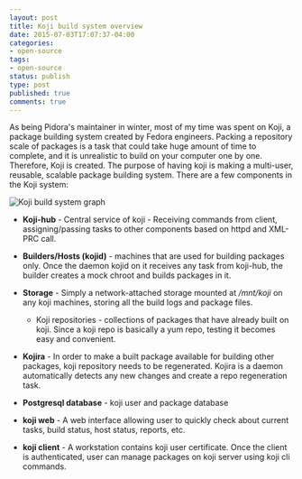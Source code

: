 ```yaml
---
layout: post
title: Koji build system overview
date: 2015-07-03T17:07:37-04:00
categories:
- open-source
tags:
- open-source
status: publish
type: post
published: true
comments: true
---
```


As being Pidora\'s maintainer in winter, most of my time was spent on Koji, a package building system created by Fedora engineers.  Packing a repository scale of packages is a task that could take huge amount of time to complete, and it is unrealistic to build on your computer one by one.  Therefore, Koji is created.  The purpose of having koji is making a multi-user, reusable, scalable package building system.  There are a few components in the Koji system:

![Koji build system graph]({{site.url}}/assets/img/2015-07-03-koji-build-systems-overview/koji_overview.png)

- **Koji-hub** - Central service of koji - Receiving commands from client, assigning/passing tasks to other components based on httpd and XML-PRC call.

- **Builders/Hosts (kojid)** - machines that are used for building packages only.  Once the daemon kojid on it receives any task from koji-hub, the builder creates a mock chroot and builds packages in it.

- **Storage** - Simply a network-attached storage mounted at */mnt/koji* on any koji machines, storing all the build logs and package files.
    - Koji repositories - collections of packages that have already built on koji.  Since a koji repo is basically a yum repo, testing it becomes easy and convenient.

- **Kojira** - In order to make a built package available for building other packages, koji repository needs to be regenerated.  Kojira is a daemon automatically detects any new changes and create a repo regeneration task.

- **Postgresql database** - koji user and package database

- **koji web** - A web interface allowing user to quickly check about current tasks, build status, host status, reports, etc.

- **koji client** - A workstation contains koji user certificate.  Once the client is authenticated, user can manage packages on koji server using koji cli commands.
